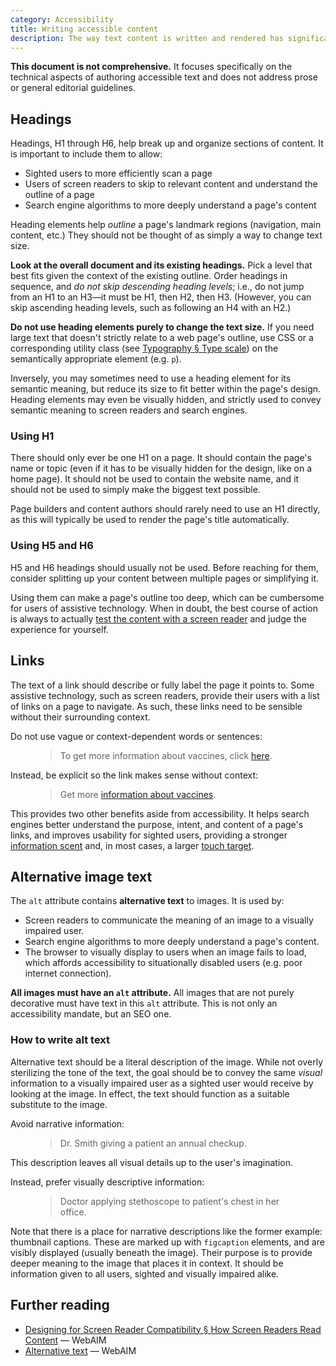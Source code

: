 ```yaml
---
category: Accessibility
title: Writing accessible content
description: The way text content is written and rendered has significant accessibility implications. It can determine whether users with disabilities have an inclusive and seamless experience or face frustration, exclusion, and usability issues.
---
```


<strong>This document is not comprehensive.</strong> It focuses specifically on the technical aspects of authoring accessible text and does not address prose or general editorial guidelines.

## Headings
Headings, H1 through H6, help break up and organize sections of content. It is important to include them to allow:

* Sighted users to more efficiently scan a page
* Users of screen readers to skip to relevant content and understand the outline of a page
* Search engine algorithms to more deeply understand a page's content

Heading elements help <i>outline</i> a page's landmark regions (navigation, main content, etc.) They should not be thought of as simply a way to change text size.

**Look at the overall document and its existing headings.** Pick a level that best fits given the context of the existing outline. Order headings in sequence, and _do not skip descending heading levels_; i.e., do not jump from an H1 to an H3—it must be H1, then H2, then H3. (However, you can skip ascending heading levels, such as following an H4 with an H2.)

**Do not use heading elements purely to change the text size.** If you need large text that doesn't strictly relate to a web page's outline, use CSS or a corresponding utility class (see [Typography &sect; Type scale](/brand/typography#type-scale)) on the semantically appropriate element (e.g. `p`).

Inversely, you may sometimes need to use a heading element for its semantic meaning, but reduce its size to fit better within the page's design. Heading elements may even be visually hidden, and strictly used to convey semantic meaning to screen readers and search engines.

### Using H1
There should only ever be one H1 on a page. It should contain the page's name or topic (even if it has to be visually hidden for the design, like on a home page). It should not be used to contain the website name, and it should not be used to simply make the biggest text possible.

Page builders and content authors should rarely need to use an H1 directly, as this will typically be used to render the page's title automatically.

### Using H5 and H6
H5 and H6 headings should usually not be used. Before reaching for them, consider splitting up your content between multiple pages or simplifying it.

Using them can make a page's outline too deep, which can be cumbersome for users of assistive technology. When in doubt, the best course of action is always to actually [test the content with a screen reader](/accessibility/testing) and judge the experience for yourself.

## Links
The text of a link should describe or fully label the page it points to. Some assistive technology, such as screen readers, provide their users with a list of links on a page to navigate. As such, these links need to be sensible without their surrounding context.

Do not use vague or context-dependent words or sentences:

<figure class="tcds-blockquote tcds-blockquote--small">
  <blockquote class="tcds-blockquote__quote">
    <p>To get more information about vaccines, click <a href="#example">here</a>.</p>
  </blockquote>
</figure>

Instead, be explicit so the link makes sense without context:

<figure class="tcds-blockquote tcds-blockquote--small">
  <blockquote class="tcds-blockquote__quote">
    <p>Get more <a href="#example">information about vaccines</a>.</p>
  </blockquote>
</figure>

This provides two other benefits aside from accessibility. It helps search engines better understand the purpose, intent, and content of a page's links, and improves usability for sighted users, providing a stronger [information scent](https://www.nngroup.com/articles/information-scent/ "Information Scent: How Users Decide Where to Go Next — Nielsen Norman Group") and, in most cases, a larger [touch target](https://www.w3.org/WAI/WCAG21/Understanding/target-size.html "Understanding Success Criterion 2.5.5: Target Size — W3.org").

## Alternative image text
The `alt` attribute contains **alternative text** to images. It is used by:

* Screen readers to communicate the meaning of an image to a visually impaired user.
* Search engine algorithms to more deeply understand a page's content.
* The browser to visually display to users when an image fails to load, which affords accessibility to situationally disabled users (e.g. poor internet connection).

**All images must have an `alt` attribute.** All images that are not purely decorative must have text in this `alt` attribute. This is not only an accessibility mandate, but an SEO one.

### How to write alt text
Alternative text should be a literal description of the image. While not overly sterilizing the tone of the text, the goal should be to convey the same *visual* information to a visually impaired user as a sighted user would receive by looking at the image. In effect, the text should function as a suitable substitute to the image.

Avoid narrative information:

<figure class="tcds-blockquote tcds-blockquote--small">
  <blockquote class="tcds-blockquote__quote">
    <p>Dr. Smith giving a patient an annual checkup.</p>
  </blockquote>
</figure>

This description leaves all visual details up to the user's imagination.

Instead, prefer visually descriptive information:

<figure class="tcds-blockquote tcds-blockquote--small">
  <blockquote class="tcds-blockquote__quote">
    <p>Doctor applying stethoscope to patient's chest in her office.</p>
  </blockquote>
</figure>

Note that there is a place for narrative descriptions like the former example: thumbnail captions. These are marked up with `figcaption` elements, and are visibly displayed (usually beneath the image). Their purpose is to provide deeper meaning to the image that places it in context. It should be information given to all users, sighted and visually impaired alike.

## Further reading
* [Designing for Screen Reader Compatibility &sect; How Screen Readers Read Content](https://webaim.org/techniques/screenreader/#how) — WebAIM
* [Alternative text](https://webaim.org/techniques/alttext/) — WebAIM